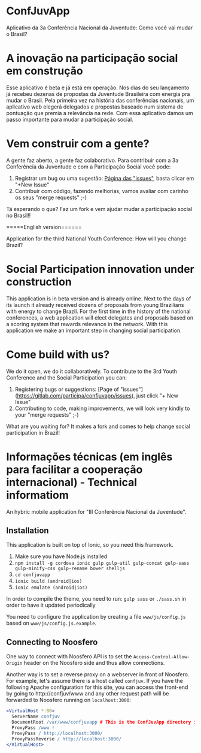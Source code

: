 ConfJuvApp
==========

Aplicativo da 3a Conferência Nacional da Juventude: Como você vai mudar o Brasil?  

# A inovação na participação social em construção

Esse aplicativo é beta e já está em operação. Nos dias do seu lançamento já recebeu dezenas de propostas da Juventude Brasileira com energia pra mudar o Brasil. Pela primeira vez na história das conferências nacionais, um aplicativo web elegerá delegados e propostas baseado num sistema de pontuação que premia a relevância na rede. Com essa aplicativo damos um passo importante para mudar a participação social.

# Vem construir com a gente?

A gente faz aberto, a gente faz colaborativo. Para contribuir com a 3a Conferência da Juventude e com a Participação Social você pode:

1. Registrar um bug ou uma sugestão: [Página das "issues"](https://gitlab.com/participa/confjuvapp/issues), basta clicar em "+New Issue"
2. Contribuir com código, fazendo melhorias, vamos avaliar com carinho os seus "merge requests" ;-)

Tá esperando o que? Faz um fork e vem ajudar mudar a participação social no Brasil!!


=====English version======

Application for the third National Youth Conference: How will you change Brazil?

# Social Participation innovation under construction

This application is in beta version and is already online. Next to the days of its launch it already received dozens of proposals from young Brazilians with energy to change Brazil. For the first time in the history of the national conferences, a web application will elect delegates and proposals based on a scoring system that rewards relevance in the network. With this application we make an important step in changing social participation.

# Come build with us?

We do it open, we do it collaboratively. To contribute to the 3rd Youth Conference and the Social Participation you can:

1. Registering bugs or suggestions: [Page of "issues"] (https://gitlab.com/participa/confjuvapp/issues), just click "+ New Issue"
2. Contributing to code, making improvements, we will look very kindly to your "merge requests" ;-)

What are you waiting for? It makes a fork and comes to help change social participation in Brazil!

# Informações técnicas (em inglês para facilitar a cooperação internacional) - Technical informatiom

An hybric mobile application for "III Conferência Nacional da Juventude".

## Installation

This application is built on top of Ionic, so you need this framework.

1. Make sure you have Node.js installed
2. `npm install -g cordova ionic gulp gulp-util gulp-concat gulp-sass gulp-minify-css gulp-rename bower shelljs`
3. `cd confjuvapp`
4. `ionic build (android|ios)`
5. `ionic emulate (android|ios)`

In order to compile the theme, you need to run: `gulp sass` or `./sass.sh` in order to have it updated periodically

You need to configure the application by creating a file `www/js/config.js` based on `www/js/config.js.example`.

## Connecting to Noosfero

One way to connect with Noosfero API is to set the `Access-Control-Allow-Origin` header on the Noosfero side and thus allow connections.

Another way is to set a reverse proxy on a webserver in front of Noosfero. For example, let's assume there is
a host called `confjuv`. If you have the following Apache configuration for this site, you can access the front-end
by going to http://confjuv/www and any other request path will be forwarded to Noosfero running on `localhost:3000`:

```apache
<VirtualHost *:80>
  ServerName confjuv
  DocumentRoot /var/www/confjuvapp # This is the ConfJuvApp directory inside this repository
  ProxyPass /www !
  ProxyPass / http://localhost:3000/
  ProxyPassReverse / http://localhost:3000/
</VirtualHost>
```
